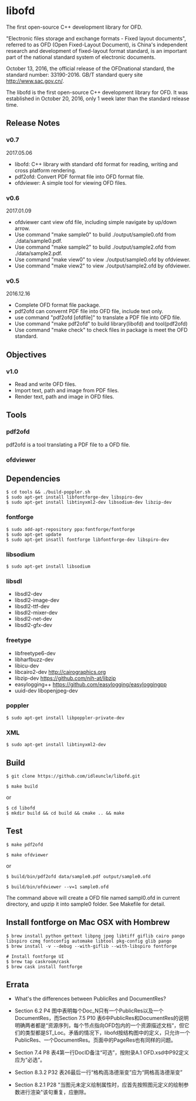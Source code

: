 # libofd
The first open-source C++ development library for OFD.

"Electronic files storage and exchange formats - Fixed layout documents", referred to as OFD (Open Fixed-Layout Document), is China's independent research and development of fixed-layout format standard, is an important part of the national standard system of electronic documents.  

October 13, 2016, the official release of the OFDnational standard, the standard number: 33190-2016. GB/T standard query site http://www.sac.gov.cn/.

The libofd is the first open-source C++ development library for OFD. It was established in October 20, 2016, only 1 week later than the standard release time. 

## Release Notes

### v0.7
2017.05.06

- libofd: C++ library with standard ofd format for reading, writing and cross platform rendering.
- pdf2ofd: Convert PDF format file into OFD format file.
- ofdviewer: A simple tool for viewing OFD files.

### v0.6
2017.01.09

- ofdviewer cant view ofd file, including simple navigate by up/down arrow.
- Use command "make sample0" to build ./output/sample0.ofd from ./data/sample0.pdf.
- Use command "make sample2" to build ./output/sample2.ofd from ./data/sample2.pdf.
- Use command "make view0" to view ./output/sample0.ofd by ofdviewer.
- Use command "make view2" to view ./output/sample2.ofd by ofdviewer.

### v0.5

2016.12.16

- Complete OFD format file package.
- pdf2ofd can convernt PDF file into OFD file, include text only.
- use command "pdf2ofd <pdffile> [ofdfile]" to translate a PDF file into OFD file.
- Use command "make pdf2ofd" to build library(libofd) and tool(pdf2ofd)
- Use command "make check" to check files in package is meet the OFD standard.

## Objectives

### v1.0

- Read and write OFD files.
- Import text, path and image from PDF files.
- Render text, path and image in OFD files.

## Tools

### pdf2ofd

pdf2ofd is a tool translating a PDF file to a OFD file.

### ofdviewer


## Dependencies

```
$ cd tools && ./build-poppler.sh
$ sudo apt-get install libfontforge-dev libspiro-dev
$ sudo apt-get install libtinyxml2-dev libsodium-dev libzip-dev

```

### fontforge

```
$ sudo add-apt-repository ppa:fontforge/fontforge
$ sudo apt-get update
$ sudo apt-get insatll fontforge libfontforge-dev libspiro-dev
```

### libsodium

```
$ sudo apt-get install libsodium
```

### libsdl

- libsdl2-dev
- libsdl2-image-dev
- libsdl2-ttf-dev
- libsdl2-mixer-dev
- libsdl2-net-dev
- libsdl2-gfx-dev

### freetype

- libfreetype6-dev
- libharfbuzz-dev
- libicu-dev
- libcairo2-dev http://cairographics.org
- libzip-dev https://github.com/nih-at/libzip 
- easylogging++ https://github.com/easylogging/easyloggingpp
- uuid-dev libopenjpeg-dev


### poppler

```
$ sudo apt-get install libpoppler-private-dev
```

### XML
```
$ sudo apt-get install libtinyxml2-dev
```

## Build

```
$ git clone https://github.com/idleuncle/libofd.git
```

```
$ make build
```

or

```
$ cd libofd
$ mkdir build && cd build && cmake .. && make
```

## Test

```
$ make pdf2ofd

$ make ofdviewer
```

or 

```
$ build/bin/pdf2ofd data/sample0.pdf output/sample0.ofd

$ build/bin/ofdviewer --v=1 sample0.ofd
```
The command above will create a OFD file named sampl0.ofd in current directory, and upzip it into sample0 folder. See Makefile for detail.

## Install fontforge on Mac OSX with Hombrew

```
$ brew install python gettext libpng jpeg libtiff giflib cairo pango libspiro czmq fontconfig automake libtool pkg-config glib pango
$ brew install -v --debug --with-giflib --with-libspiro fontforge

# Install fontforge UI
$ brew tap caskroom/cask
$ brew cask install fontforge
```

## Errata

- What's the differences between PublicRes and DocumentRes?

- Section 6.2 P4 图中表明每个Doc\_N只有一个PublicRes以及一个DocumentRes，而Section 7.5 P10 表6中PublicRes和DocumentRes的说明明确两者都是“资源序列，每个节点指向OFD包内的一个资源描述文档“，但它们的类型都是ST\_Loc。矛盾的情况下，libofd按结构图中的定义，只允许一个PublicRes、一个DocumentRes。页面中的PageRes也有同样的问题。

- Section 7.4 P8 表4第一行DocID备注“可选”，按附录A.1 OFD.xsd中P92定义应为“必选”。

- Section 8.3.2 P32 表26最后一行“格构高洛德渐变”应为“网格高洛德渐变”

- Section 8.2.1 P28 "当图元未定义绘制属性时，应首先按照图元定义的绘制参数进行渲染"该句重复，应删除。
